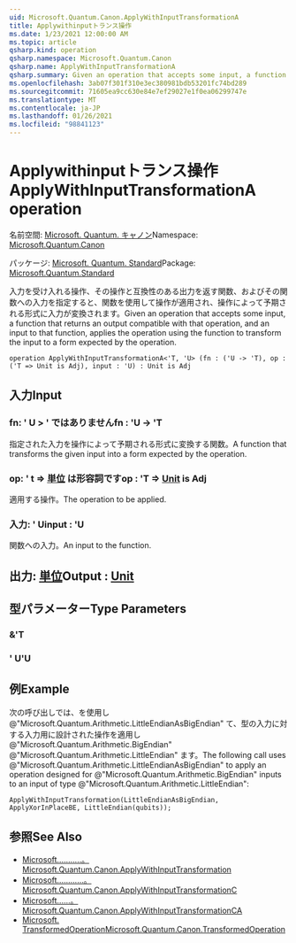 ```yaml
---
uid: Microsoft.Quantum.Canon.ApplyWithInputTransformationA
title: Applywithinputトランス操作
ms.date: 1/23/2021 12:00:00 AM
ms.topic: article
qsharp.kind: operation
qsharp.namespace: Microsoft.Quantum.Canon
qsharp.name: ApplyWithInputTransformationA
qsharp.summary: Given an operation that accepts some input, a function that returns an output compatible with that operation, and an input to that function, applies the operation using the function to transform the input to a form expected by the operation.
ms.openlocfilehash: 3ab07f301f310e3ec380981bdb53201fc74bd289
ms.sourcegitcommit: 71605ea9cc630e84e7ef29027e1f0ea06299747e
ms.translationtype: MT
ms.contentlocale: ja-JP
ms.lasthandoff: 01/26/2021
ms.locfileid: "98841123"
---
```

# <a name="applywithinputtransformationa-operation"></a><span data-ttu-id="f6ba4-102">Applywithinputトランス操作</span><span class="sxs-lookup"><span data-stu-id="f6ba4-102">ApplyWithInputTransformationA operation</span></span>

<span data-ttu-id="f6ba4-103">名前空間: [Microsoft. Quantum. キャノン](xref:Microsoft.Quantum.Canon)</span><span class="sxs-lookup"><span data-stu-id="f6ba4-103">Namespace: [Microsoft.Quantum.Canon](xref:Microsoft.Quantum.Canon)</span></span>

<span data-ttu-id="f6ba4-104">パッケージ: [Microsoft. Quantum. Standard](https://nuget.org/packages/Microsoft.Quantum.Standard)</span><span class="sxs-lookup"><span data-stu-id="f6ba4-104">Package: [Microsoft.Quantum.Standard](https://nuget.org/packages/Microsoft.Quantum.Standard)</span></span>


<span data-ttu-id="f6ba4-105">入力を受け入れる操作、その操作と互換性のある出力を返す関数、およびその関数への入力を指定すると、関数を使用して操作が適用され、操作によって予期される形式に入力が変換されます。</span><span class="sxs-lookup"><span data-stu-id="f6ba4-105">Given an operation that accepts some input, a function that returns an output compatible with that operation, and an input to that function, applies the operation using the function to transform the input to a form expected by the operation.</span></span>

```qsharp
operation ApplyWithInputTransformationA<'T, 'U> (fn : ('U -> 'T), op : ('T => Unit is Adj), input : 'U) : Unit is Adj
```


## <a name="input"></a><span data-ttu-id="f6ba4-106">入力</span><span class="sxs-lookup"><span data-stu-id="f6ba4-106">Input</span></span>

### <a name="fn--u---t"></a><span data-ttu-id="f6ba4-107">fn: ' U > ' ではありません</span><span class="sxs-lookup"><span data-stu-id="f6ba4-107">fn : 'U -> 'T</span></span>

<span data-ttu-id="f6ba4-108">指定された入力を操作によって予期される形式に変換する関数。</span><span class="sxs-lookup"><span data-stu-id="f6ba4-108">A function that transforms the given input into a form expected by the operation.</span></span>


### <a name="op--t--unit--is-adj"></a><span data-ttu-id="f6ba4-109">op: ' t => [単位](xref:microsoft.quantum.lang-ref.unit)  は形容詞です</span><span class="sxs-lookup"><span data-stu-id="f6ba4-109">op : 'T => [Unit](xref:microsoft.quantum.lang-ref.unit)  is Adj</span></span>

<span data-ttu-id="f6ba4-110">適用する操作。</span><span class="sxs-lookup"><span data-stu-id="f6ba4-110">The operation to be applied.</span></span>


### <a name="input--u"></a><span data-ttu-id="f6ba4-111">入力: ' U</span><span class="sxs-lookup"><span data-stu-id="f6ba4-111">input : 'U</span></span>

<span data-ttu-id="f6ba4-112">関数への入力。</span><span class="sxs-lookup"><span data-stu-id="f6ba4-112">An input to the function.</span></span>



## <a name="output--unit"></a><span data-ttu-id="f6ba4-113">出力: [単位](xref:microsoft.quantum.lang-ref.unit)</span><span class="sxs-lookup"><span data-stu-id="f6ba4-113">Output : [Unit](xref:microsoft.quantum.lang-ref.unit)</span></span>



## <a name="type-parameters"></a><span data-ttu-id="f6ba4-114">型パラメーター</span><span class="sxs-lookup"><span data-stu-id="f6ba4-114">Type Parameters</span></span>

### <a name="t"></a><span data-ttu-id="f6ba4-115">&</span><span class="sxs-lookup"><span data-stu-id="f6ba4-115">'T</span></span>


### <a name="u"></a><span data-ttu-id="f6ba4-116">' U</span><span class="sxs-lookup"><span data-stu-id="f6ba4-116">'U</span></span>



## <a name="example"></a><span data-ttu-id="f6ba4-117">例</span><span class="sxs-lookup"><span data-stu-id="f6ba4-117">Example</span></span>

<span data-ttu-id="f6ba4-118">次の呼び出しでは、を使用し @"Microsoft.Quantum.Arithmetic.LittleEndianAsBigEndian" て、型の入力に対する入力用に設計された操作を適用し @"Microsoft.Quantum.Arithmetic.BigEndian" @"Microsoft.Quantum.Arithmetic.LittleEndian" ます。</span><span class="sxs-lookup"><span data-stu-id="f6ba4-118">The following call uses @"Microsoft.Quantum.Arithmetic.LittleEndianAsBigEndian" to apply an operation designed for @"Microsoft.Quantum.Arithmetic.BigEndian" inputs to an input of type @"Microsoft.Quantum.Arithmetic.LittleEndian":</span></span>

```qsharp
ApplyWithInputTransformation(LittleEndianAsBigEndian, ApplyXorInPlaceBE, LittleEndian(qubits));
```

## <a name="see-also"></a><span data-ttu-id="f6ba4-119">参照</span><span class="sxs-lookup"><span data-stu-id="f6ba4-119">See Also</span></span>

- [<span data-ttu-id="f6ba4-120">Microsoft...........。</span><span class="sxs-lookup"><span data-stu-id="f6ba4-120">Microsoft.Quantum.Canon.ApplyWithInputTransformation</span></span>](xref:Microsoft.Quantum.Canon.ApplyWithInputTransformation)
- [<span data-ttu-id="f6ba4-121">Microsoft............。</span><span class="sxs-lookup"><span data-stu-id="f6ba4-121">Microsoft.Quantum.Canon.ApplyWithInputTransformationC</span></span>](xref:Microsoft.Quantum.Canon.ApplyWithInputTransformationC)
- [<span data-ttu-id="f6ba4-122">Microsoft......。</span><span class="sxs-lookup"><span data-stu-id="f6ba4-122">Microsoft.Quantum.Canon.ApplyWithInputTransformationCA</span></span>](xref:Microsoft.Quantum.Canon.ApplyWithInputTransformationCA)
- [<span data-ttu-id="f6ba4-123">Microsoft. TransformedOperation</span><span class="sxs-lookup"><span data-stu-id="f6ba4-123">Microsoft.Quantum.Canon.TransformedOperation</span></span>](xref:Microsoft.Quantum.Canon.TransformedOperation)